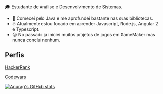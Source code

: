 🎓 Estudante de Análise e Desenvolvimento de Sistemas.

- 🏁 Comecei pelo Java e me aprofundei bastante nas suas bibliotecas.
- 🔥 Atualmente estou focado em aprender Javascript, Node.js, Angular 2 e Typescript.
- 😑 No passado já iniciei muitos projetos de jogos em GameMaker mas nunca concluí nenhum.

## Perfis

[HackerRank](https://www.hackerrank.com/edutraquino)

[Codewars](https://www.codewars.com/users/flwedu)

[![Anurag's GitHub stats](https://github-readme-stats.vercel.app/api?username=flwedu)](https://github.com/anuraghazra/github-readme-stats)

